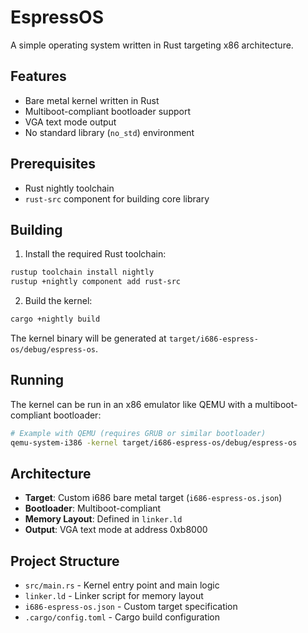 # EspressOS

A simple operating system written in Rust targeting x86 architecture.

## Features

- Bare metal kernel written in Rust
- Multiboot-compliant bootloader support
- VGA text mode output
- No standard library (`no_std`) environment

## Prerequisites

- Rust nightly toolchain
- `rust-src` component for building core library

## Building

1. Install the required Rust toolchain:
```bash
rustup toolchain install nightly
rustup +nightly component add rust-src
```

2. Build the kernel:
```bash
cargo +nightly build
```

The kernel binary will be generated at `target/i686-espress-os/debug/espress-os`.

## Running

The kernel can be run in an x86 emulator like QEMU with a multiboot-compliant bootloader:

```bash
# Example with QEMU (requires GRUB or similar bootloader)
qemu-system-i386 -kernel target/i686-espress-os/debug/espress-os
```

## Architecture

- **Target**: Custom i686 bare metal target (`i686-espress-os.json`)
- **Bootloader**: Multiboot-compliant
- **Memory Layout**: Defined in `linker.ld`
- **Output**: VGA text mode at address 0xb8000

## Project Structure

- `src/main.rs` - Kernel entry point and main logic
- `linker.ld` - Linker script for memory layout
- `i686-espress-os.json` - Custom target specification
- `.cargo/config.toml` - Cargo build configuration